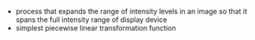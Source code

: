 - process that expands the range of intensity levels in an image so that it spans the full intensity range of display device
- simplest piecewise linear transformation function